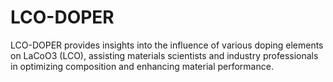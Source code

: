 # LCO-DOPER
LCO-DOPER provides insights into the influence of various doping elements on LaCoO3 (LCO), assisting materials scientists and industry professionals in optimizing composition and enhancing material performance.
